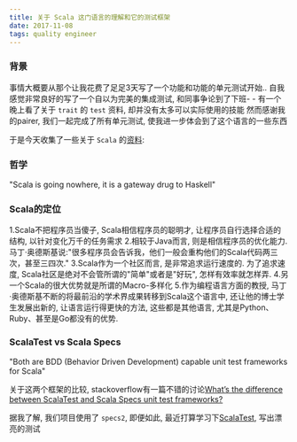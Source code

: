 ```yaml
---
title: 关于 Scala 这门语言的理解和它的测试框架
date: 2017-11-08
tags: quality engineer
---
```


### 背景

事情大概要从那个让我花费了足足3天写了一个功能和功能的单元测试开始..
自我感觉非常良好的写了一个自以为完美的集成测试, 和同事争论到了下班- -
有一个晚上看了关于 `trait` 的 `test` 资料, 却并没有太多可以实际使用的技能
然而感谢我的pairer, 我们一起完成了所有单元测试, 使我进一步体会到了这个语言的一些东西

于是今天收集了一些关于 `Scala` 的[资料](https://www.zhihu.com/question/19748408):

### 哲学

"Scala is going nowhere, it is a gateway drug to Haskell"

### Scala的定位

1.Scala不把程序员当傻子, Scala相信程序员的聪明才, 让程序员自行选择合适的结构, 以针对变化万千的任务需求
2.相较于Java而言, 则是相信程序员的优化能力. 马丁·奥德斯基说:"很多程序员会告诉我，他们一般会重构他们的Scala代码两三次，甚至三四次."
3.Scala作为一个社区而言, 是非常追求运行速度的. 为了追求速度, Scala社区是绝对不会管所谓的"简单"或者是"好玩", 怎样有效率就怎样弄.
4.另一个Scala的很大优势就是所谓的Macro-多样化
5.作为编程语言方面的教授, 马丁·奥德斯基不断的将最前沿的学术界成果转移到Scala这个语言中, 还让他的博士学生发展出新的, 让语言运行得更快的方法, 这些都是其他语言, 尤其是Python、Ruby、甚至是Go都没有的优势.

### ScalaTest vs Scala Specs

"Both are BDD (Behavior Driven Development) capable unit test frameworks for Scala"

关于这两个框架的比较, stackoverflow有一篇不错的讨论[What’s the difference between ScalaTest and Scala Specs unit test frameworks?
](https://stackoverflow.com/questions/2220815/what-s-the-difference-between-scalatest-and-scala-specs-unit-test-frameworks)

据我了解, 我们项目使用了 `specs2`, 即便如此, 最近打算学习下[ScalaTest](https://github.com/scalatest/scalatest), 写出漂亮的测试






